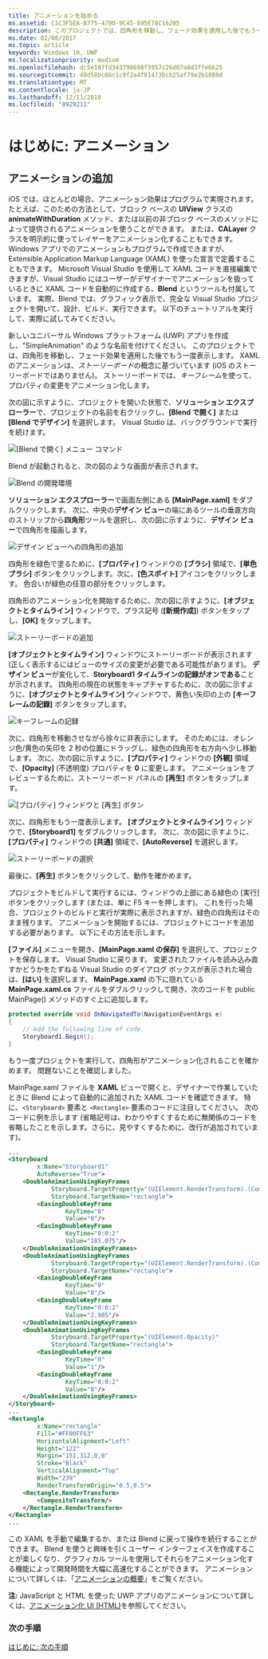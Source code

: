 ```yaml
---
title: アニメーションを始める
ms.assetid: C1C3F5EA-B775-4700-9C45-695E78C16205
description: このプロジェクトでは、四角形を移動し、フェード効果を適用した後でもう一度表示します。
ms.date: 02/08/2017
ms.topic: article
keywords: Windows 10, UWP
ms.localizationpriority: medium
ms.openlocfilehash: dc5e107fd343798698f5957c26d87a0d3ffe6625
ms.sourcegitcommit: 49d58bc66c1c9f2a4f81473bcb25af79e2b1088d
ms.translationtype: MT
ms.contentlocale: ja-JP
ms.lasthandoff: 12/11/2018
ms.locfileid: "8929211"
---
```

# <a name="getting-started-animation"></a>はじめに: アニメーション


## <a name="adding-animations"></a>アニメーションの追加

iOS では、ほとんどの場合、アニメーション効果はプログラムで実現されます。 たとえば、このための方法として、ブロック ベースの **UIView** クラスの **animateWithDuration** メソッド、または以前の非ブロック ベースのメソッドによって提供されるアニメーションを使うことができます。 または、**CALayer** クラスを明示的に使ってレイヤーをアニメーション化することもできます。 Windows アプリでのアニメーションもプログラムで作成できますが、Extensible Application Markup Language (XAML) を使った宣言で定義することもできます。 Microsoft Visual Studio を使用して XAML コードを直接編集できますが、Visual Studio にはユーザーがデザイナーでアニメーションを扱っているときに XAML コードを自動的に作成する、**Blend** というツールも付属しています。 実際、Blend では、グラフィック表示で、完全な Visual Studio プロジェクトを開いて、設計、ビルド、実行できます。 以下のチュートリアルを実行して、実際に試してみてください。

新しいユニバーサル Windows プラットフォーム (UWP) アプリを作成し、"SimpleAnimation" のような名前を付けてください。 このプロジェクトでは、四角形を移動し、フェード効果を適用した後でもう一度表示します。 XAML のアニメーションは、*ストーリーボード*の概念に基づいています (iOS のストーリーボードではありません)。 ストーリーボードでは、*キーフレーム*を使って、プロパティの変更をアニメーション化します。

次の図に示すように、プロジェクトを開いた状態で、**ソリューション エクスプローラー**で、プロジェクトの名前を右クリックし、**[Blend で開く]** または **[Blend でデザイン]** を選択します。 Visual Studio は、バックグラウンドで実行を続けます。

![[Blend で開く] メニュー コマンド](images/ios-to-uwp/vs-open-in-blend.png)

Blend が起動されると、次の図のような画面が表示されます。

![Blend の開発環境](images/ios-to-uwp/blend-1.png)

**ソリューション エクスプローラー**で画面左側にある **[MainPage.xaml]** をダブルクリックします。 次に、中央の**デザイン ビュー**の端にあるツールの垂直方向のストリップから**四角形**ツールを選択し、次の図に示すように、**デザイン ビュー**で四角形を描画します。

![デザイン ビューへの四角形の追加](images/ios-to-uwp/blend-2.png)

四角形を緑色で塗るために、**[プロパティ]** ウィンドウの **[ブラシ]** 領域で、**[単色ブラシ]** ボタンをクリックします。次に、**[色スポイト]** アイコンをクリックします。 色合いが緑色の任意の部分をクリックします。

四角形のアニメーション化を開始するために、次の図に示すように、**[オブジェクトとタイムライン]** ウィンドウで、プラス記号 (**[新規作成]**) ボタンをタップし、**[OK]** をタップします。

![ストーリーボードの追加](images/ios-to-uwp/blend-3.png)

**[オブジェクトとタイムライン]** ウィンドウにストーリーボードが表示されます (正しく表示するにはビューのサイズの変更が必要である可能性があります)。 **デザイン ビュー**が変化して、**Storyboard1 タイムラインの記録がオンである**ことが示されます。 四角形の現在の状態をキャプチャするために、次の図に示すように、**[オブジェクトとタイムライン]** ウィンドウで、黄色い矢印の上の **[キーフレームの記録]** ボタンをタップします。

![キーフレームの記録](images/ios-to-uwp/blend-4.png)

次に、四角形を移動させながら徐々に非表示にします。 そのためには、オレンジ色/黄色の矢印を 2 秒の位置にドラッグし、緑色の四角形を右方向へ少し移動します。 次に、次の図に示すように、**[プロパティ]** ウィンドウの **[外観]** 領域で、**[Opacity]** (不透明度) プロパティを **0** に変更します。 アニメーションをプレビューするために、ストーリーボード パネルの **[再生]** ボタンをタップします。

![[プロパティ] ウィンドウと [再生] ボタン](images/ios-to-uwp/blend-5.png)

次に、四角形をもう一度表示します。 **[オブジェクトとタイムライン]** ウィンドウで、**[Storyboard1]** をダブルクリックします。 次に、次の図に示すように、**[プロパティ]** ウィンドウの **[共通]** 領域で、**[AutoReverse]** を選択します。

![ストーリーボードの選択](images/ios-to-uwp/blend-6.png)

最後に、**[再生]** ボタンをクリックして、動作を確かめます。

プロジェクトをビルドして実行するには、ウィンドウの上部にある緑色の [実行] ボタンをクリックします (または、単に F5 キーを押します)。 これを行った場合、プロジェクトのビルドと実行が実際に表示されますが、緑色の四角形はそのまま残ります。 アニメーションを開始するには、プロジェクトにコードを追加する必要があります。 以下にその方法を示します。

**[ファイル]** メニューを開き、**[MainPage.xaml の保存]** を選択して、プロジェクトを保存します。 Visual Studio に戻ります。 変更されたファイルを読み込み直すかどうかをたずねる Visual Studio のダイアログ ボックスが表示された場合は、**[はい]** を選択します。 **MainPage.xaml** の下に隠れている **MainPage.xaml.cs** ファイルをダブルクリックして開き、次のコードを public MainPage() メソッドのすぐ上に追加します。

```csharp
protected override void OnNavigatedTo(NavigationEventArgs e)
{
    // Add the following line of code.
    Storyboard1.Begin();
}
```

もう一度プロジェクトを実行して、四角形がアニメーション化されることを確かめます。 問題ないことを確認しました。

MainPage.xaml ファイルを **XAML** ビューで開くと、デザイナーで作業していたときに Blend によって自動的に追加された XAML コードを確認できます。 特に、`<Storyboard>` 要素と `<Rectangle>` 要素のコードに注目してください。 次のコードに例を示します  (省略記号は、わかりやすくするために無関係のコードを省略したことを示します。さらに、見やすくするために、改行が追加されています)。

```xml
...
<Storyboard 
        x:Name="Storyboard1" 
        AutoReverse="True">
    <DoubleAnimationUsingKeyFrames 
            Storyboard.TargetProperty="(UIElement.RenderTransform).(CompositeTransform.TranslateX)"
            Storyboard.TargetName="rectangle">
        <EasingDoubleKeyFrame 
                KeyTime="0" 
                Value="0"/>
        <EasingDoubleKeyFrame 
                KeyTime="0:0:2" 
                Value="185.075"/>
    </DoubleAnimationUsingKeyFrames>
    <DoubleAnimationUsingKeyFrames 
            Storyboard.TargetProperty="(UIElement.RenderTransform).(CompositeTransform.TranslateY)" 
            Storyboard.TargetName="rectangle">
        <EasingDoubleKeyFrame 
                KeyTime="0" 
                Value="0"/>
        <EasingDoubleKeyFrame 
                KeyTime="0:0:2" 
                Value="2.985"/>
    </DoubleAnimationUsingKeyFrames>
    <DoubleAnimationUsingKeyFrames 
            Storyboard.TargetProperty="(UIElement.Opacity)" 
            Storyboard.TargetName="rectangle">
        <EasingDoubleKeyFrame 
                KeyTime="0" 
                Value="1"/>
        <EasingDoubleKeyFrame 
                KeyTime="0:0:2"
                Value="0"/>
    </DoubleAnimationUsingKeyFrames>
</Storyboard>
...
<Rectangle 
        x:Name="rectangle" 
        Fill="#FF00FF63" 
        HorizontalAlignment="Left" 
        Height="122" 
        Margin="151,312,0,0" 
        Stroke="Black" 
        VerticalAlignment="Top" 
        Width="239" 
        RenderTransformOrigin="0.5,0.5">
    <Rectangle.RenderTransform>
        <CompositeTransform/>
    </Rectangle.RenderTransform>
</Rectangle>
...
```

この XAML を手動で編集するか、または Blend に戻って操作を続行することができます。 Blend を使うと興味を引くユーザー インターフェイスを作成することが楽しくなり、グラフィカル ツールを使用してそれらをアニメーション化する機能によって開発時間を大幅に高速化することができます。 アニメーションについて詳しくは、「[アニメーションの概要](https://msdn.microsoft.com/library/windows/apps/mt187350)」をご覧ください。

**注:** <span class="legacy-term">JavaScript と HTML を使った UWP アプリ</span>のアニメーションについて詳しくは、[アニメーション化 UI (HTML)](https://msdn.microsoft.com/library/windows/apps/hh465165)を参照してください。

### <a name="next-step"></a>次の手順

[はじめに: 次の手順](getting-started-what-next.md)
